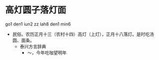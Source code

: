 # 高灯圆子落灯面
go1 den1 iun2 zz lah8 den1 min6
+ 民俗。农历正月十三（农村十四）高灯（上灯），正月十八落灯。是时吃汤圆、面条。
  * 泰兴方言辞典
    - ～，今年吃咖望明年
